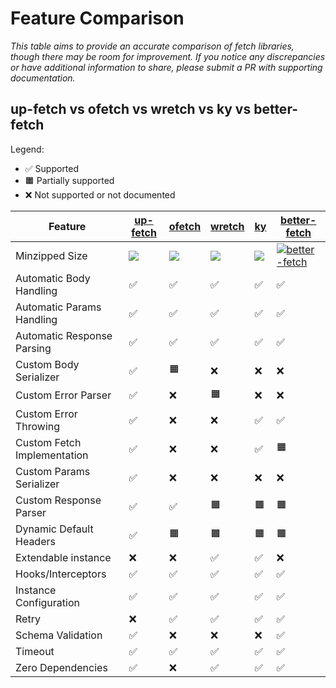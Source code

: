 # Feature Comparison

_This table aims to provide an accurate comparison of fetch libraries, though there may be room for improvement. If you notice any discrepancies or have additional information to share, please submit a PR with supporting documentation._

## up-fetch vs ofetch vs wretch vs ky vs better-fetch

Legend:

- ✅ Supported
- 🟧 Partially supported
- ❌ Not supported or not documented

| Feature                     | [up-fetch][up-fetch]                           | [ofetch][ofetch]                           | [wretch][wretch]                           | [ky][ky]                           | [better-fetch][better-fetch]                                       |
| --------------------------- | ---------------------------------------------- | ------------------------------------------ | ------------------------------------------ | ---------------------------------- | ------------------------------------------------------------------ |
| Minzipped Size              | [![][up-fetch-size-badge]][up-fetch-size-link] | [![][ofetch-size-badge]][ofetch-size-link] | [![][wretch-size-badge]][wretch-size-link] | [![][ky-size-badge]][ky-size-link] | [![better-fetch][better-fetch-size-badge]][better-fetch-size-link] |
| Automatic Body Handling     | ✅                                             | ✅                                         | ✅                                         | ✅                                 | ✅                                                                 |
| Automatic Params Handling   | ✅                                             | ✅                                         | ✅                                         | ✅                                 | ✅                                                                 |
| Automatic Response Parsing  | ✅                                             | ✅                                         | ✅                                         | ✅                                 | ✅                                                                 |
| Custom Body Serializer      | ✅                                             | 🟧                                         | ❌                                         | ❌                                 | ❌                                                                 |
| Custom Error Parser         | ✅                                             | ❌                                         | 🟧                                         | ❌                                 | ❌                                                                 |
| Custom Error Throwing       | ✅                                             | ❌                                         | ❌                                         | ✅                                 | ✅                                                                 |
| Custom Fetch Implementation | ✅                                             | ❌                                         | ❌                                         | ✅                                 | 🟧                                                                 |
| Custom Params Serializer    | ✅                                             | ❌                                         | ❌                                         | ❌                                 | ❌                                                                 |
| Custom Response Parser      | ✅                                             | ✅                                         | 🟧                                         | 🟧                                 | 🟧                                                                 |
| Dynamic Default Headers     | ✅                                             | 🟧                                         | 🟧                                         | 🟧                                 | 🟧                                                                 |
| Extendable instance         | ❌                                             | ❌                                         | ✅                                         | ✅                                 | ❌                                                                 |
| Hooks/Interceptors          | ✅                                             | ✅                                         | ✅                                         | ✅                                 | ✅                                                                 |
| Instance Configuration      | ✅                                             | ✅                                         | ✅                                         | ✅                                 | ✅                                                                 |
| Retry                       | ❌                                             | ✅                                         | ✅                                         | ✅                                 | ✅                                                                 |
| Schema Validation           | ✅                                             | ❌                                         | ❌                                         | ❌                                 | ✅                                                                 |
| Timeout                     | ✅                                             | ✅                                         | ✅                                         | ✅                                 | ✅                                                                 |
| Zero Dependencies           | ✅                                             | ❌                                         | ✅                                         | ✅                                 | ✅                                                                 |

<!-- libs -->

[ky]: https://github.com/sindresorhus/ky
[better-fetch]: https://github.com/Bekacru/better-fetch
[ofetch]: https://github.com/unjs/ofetch
[wretch]: https://github.com/elbywan/wretch
[up-fetch]: https://github.com/L-Blondy/up-fetch

<!-- badges -->

[up-fetch-size-badge]: https://img.shields.io/bundlephobia/minzip/up-fetch?label=
[up-fetch-size-link]: https://bundlephobia.com/package/up-fetch
[ofetch-size-badge]: https://img.shields.io/bundlephobia/minzip/ofetch?label=
[ofetch-size-link]: https://bundlephobia.com/package/ofetch
[wretch-size-badge]: https://img.shields.io/bundlephobia/minzip/wretch?label=
[wretch-size-link]: https://bundlephobia.com/package/wretch
[ky-size-badge]: https://img.shields.io/bundlephobia/minzip/ky?label=
[ky-size-link]: https://bundlephobia.com/package/ky
[better-fetch-size-badge]: https://img.shields.io/bundlephobia/minzip/@better-fetch/fetch?label=
[better-fetch-size-link]: https://bundlephobia.com/package/@better-fetch/fetch
